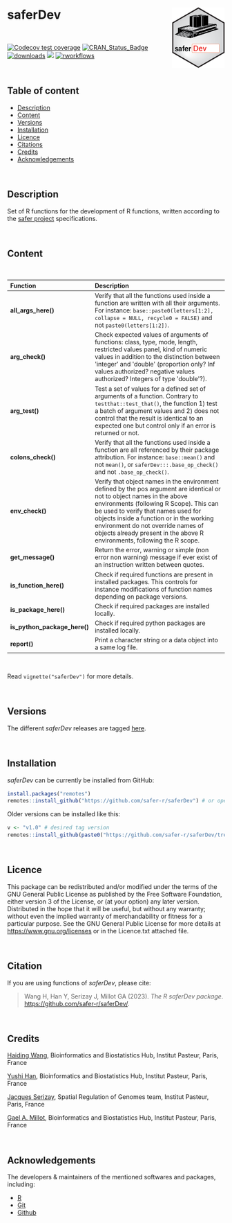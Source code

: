 
# saferDev <a href="">[<img src="man/figures/saferDev.png" align="right" height="140" />](https://safer-r.github.io/saferDev)</a>

<br />

<!-- badges: start -->

[![Codecov test coverage](https://codecov.io/github/safer-r/saferDev/coverage.svg?branch=master)](https://app.codecov.io/github/safer-r/saferDev?branch=master)
[![CRAN_Status_Badge](https://www.r-pkg.org/badges/version/saferDev)](https://cran.r-project.org/package=saferDev)
[![downloads](https://cranlogs.r-pkg.org/badges/saferDev)](https://www.rdocumentation.org/trends)
[![](https://img.shields.io/badge/license-GPL3.0-green.svg)](https://opensource.org/licenses/MITgpl-3-0)
[![rworkflows](https://github.com/safer-r/saferDev/actions/workflows/rworkflows.yml/badge.svg)](https://github.com/safer-r/saferDev/actions/workflows/rworkflows.yml)
<!-- badges: end -->

<br />

## Table of content

   - [Description](#description)
   - [Content](#content)
   - [Versions](#versions)
   - [Installation](#installation)
   - [Licence](#licence)
   - [Citations](#citations)
   - [Credits](#credits)
   - [Acknowledgements](#acknowledgements)

<br />


## Description

Set of R functions for the development of R functions, written according to the [safer project](https://github.com/safer-r) specifications.

<br />

## Content
<br />

| Function | Description |
| :--- | :--- |
| **all_args_here()** | Verify that all the functions used inside a function are written with all their arguments. For instance: `base::paste0(letters[1:2], collapse = NULL, recycle0 = FALSE)` and not `paste0(letters[1:2])`. |
| **arg_check()** | Check expected values of arguments of functions: class, type, mode, length, restricted values panel, kind of numeric values in addition to the distinction between 'integer' and 'double' (proportion only? Inf values authorized? negative values authorized? Integers of type 'double'?). |
| **arg_test()** | Test a set of values for a defined set of arguments of a function. Contrary to `testthat::test_that()`, the function 1) test a batch of argument values and 2) does not control that the result is identical to an expected one but control only if an error is returned or not. |
| **colons_check()** | Verify that all the functions used inside a function are all referenced by their package attribution. For instance: `base::mean()` and not `mean()`, or `saferDev:::.base_op_check()` and not `.base_op_check()`. |
| **env_check()** | Verify that object names in the environment defined by the pos argument are identical or not to object names in the above environments (following R Scope). This can be used to verify that names used for objects inside a function or in the working environment do not override names of objects already present in the above R environments, following the R scope. |
| **get_message()** | Return the error, warning or simple (non error non warning) message if ever exist of an instruction written between quotes. |
| **is_function_here()** | Check if required functions are present in installed packages. This controls for instance modifications of function names depending on package versions. |
| **is_package_here()** | Check if required packages are installed locally. |
| **is_python_package_here()** | Check if required python packages are installed locally. |
| **report()** | Print a character string or a data object into a same log file. |

<br />

Read `vignette("saferDev")` for more details.

<br />

## Versions

The different *saferDev* releases are tagged [here](https://github.com/safer-r/saferDev/tags).

<br />

## Installation

*saferDev* can be currently be installed from GitHub:

```r
install.packages("remotes")
remotes::install_github("https://github.com/safer-r/saferDev") # or open R as admin and remotes::install_github("https://github.com/safer-r/saferDev", lib = "C:/Program Files/R/R-4.3.1/library")
```

Older versions can be installed like this:

```r
v <- "v1.0" # desired tag version
remotes::install_github(paste0("https://github.com/safer-r/saferDev/tree/", v))
```

<br />

## Licence

This package can be redistributed and/or modified under the terms of the GNU General Public License as published by the Free Software Foundation, either version 3 of the License, or (at your option) any later version.
Distributed in the hope that it will be useful, but without any warranty; without even the implied warranty of merchandability or fitness for a particular purpose.
See the GNU General Public License for more details at https://www.gnu.org/licenses or in the Licence.txt attached file.

<br />

## Citation

If you are using functions of *saferDev*, please cite: 

> Wang H, Han Y, Serizay J, Millot GA (2023). _The R saferDev package_.
> <https://github.com/safer-r/saferDev/>.

<br />

## Credits

[Haiding Wang](https://github.com/Tintin2710), Bioinformatics and Biostatistics Hub, Institut Pasteur, Paris, France

[Yushi Han](https://github.com/yushiHn), Bioinformatics and Biostatistics Hub, Institut Pasteur, Paris, France

[Jacques Serizay](https://github.com/js2264), Spatial Regulation of Genomes team, Institut Pasteur, Paris, France

[Gael A. Millot](https://github.com/gael-millot), Bioinformatics and Biostatistics Hub, Institut Pasteur, Paris, France

<br />

## Acknowledgements

The developers & maintainers of the mentioned softwares and packages, including:

- [R](https://www.r-project.org/)
- [Git](https://git-scm.com/)
- [Github](https://github.com/)




